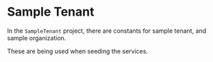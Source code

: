 # Sample Tenant

In the ``SampleTenant`` project, there are constants for sample tenant, and sample organization. 

These are being used when seeding the services.